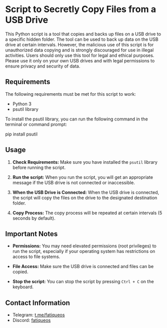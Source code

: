  
# Script to Secretly Copy Files from a USB Drive

This Python script is a tool that copies and backs up files on a USB drive to a specific hidden folder.
The tool can be used to back up data on the USB drive at certain intervals. However, the malicious use of this script is for unauthorized data copying and is strongly discouraged for use in illegal activities.
Users should only use this tool for legal and ethical purposes. Please use it only on your own USB drives and with legal permissions to ensure privacy and security of data.

## Requirements

The following requirements must be met for this script to work:
- Python 3
- psutil library

To install the psutil library, you can run the following command in the terminal or command prompt:

pip install psutil

## Usage

1. **Check Requirements:** Make sure you have installed the `psutil` library before running the script.

2. **Run the script:** When you run the script, you will get an appropriate message if the USB drive is not connected or inaccessible.

3. **When the USB Drive is Connected:** When the USB drive is connected, the script will copy the files on the drive to the designated destination folder.

4. **Copy Process:** The copy process will be repeated at certain intervals (5 seconds by default).

## Important Notes

-  **Permissions:** You may need elevated permissions (root privileges) to run the script, especially if your operating system has restrictions on access to file systems.

-  **File Access:** Make sure the USB drive is connected and files can be copied.

- **Stop the script:** You can stop the script by pressing `Ctrl + C` on the keyboard.

## Contact Information

- Telegram: [t.me/fatiqueos](https://t.me/fatiqueos)
- Discord: [fatiqueos](https://discord.com/users/1178837358523719704)


